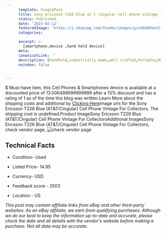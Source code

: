 ```yaml
---
      template: SinglePost
      title: sony ericsson t226 blue at t cingular cell phone vintage for collectors
      status: Published
      date: '2023-02-12'
      featuredImage: 'https://i.ebayimg.com/thumbs/images/g/o4EAAOSwY2tiNewl/s-l225.jpg'
      categories: 

      excerpt: >-
        [smartphone,device ,hand held device]
      meta:
      canonicalLink: ''
      description: [handheld,industrially made,well crafted,Portable,Mobile,Compact,Convenient,Lightweight,Maneuverable,Man-portable,Miniature,Carriable,Hand-held,Light,Holdable,Transportable,Mobile device,Pocket-sized,On-the-go,Wireless,Cordless,Compact size,Convenient size, smartphone,device ,hand held device]
      noindex: false

        
---
```

$
    Must-have item, this Cell Phones & Smartphones device is available at a discounted price of 13.006499999999999 after a 13% discount and has a rating of 1 as of the time this blog was written.Learn More about the shipping costs and additional by [Clicking Here](https://www.ebay.com/itm/265831215512?hash=item3de4c67198%3Ag%3Ao4EAAOSwY2tiNewl&mkevt=1&mkcid=1&mkrid=711-53200-19255-0&campid=%253CePNCampaignId%253E&customid=%253CreferenceId%253E&toolid=10049)image urls for the Sony Ericsson T226 Blue (AT&T/Cingular) Cell Phone Vintage For Collectors. The shipping cost is undefined.Product ImageSony Ericsson T226 Blue (AT&T/Cingular) Cell Phone Vintage For CollectorsAdditional ImagesSony Ericsson T226 Blue (AT&T/Cingular) Cell Phone Vintage For Collectors, check vendor page, ![check vendor page](https://origin-galleryplus.ebayimg.com/ws/web/265831215512_2_0_1/225x225.jpg,https://origin-galleryplus.ebayimg.com/ws/web/265831215512_3_0_1/225x225.jpg,https://origin-galleryplus.ebayimg.com/ws/web/265831215512_4_0_1/225x225.jpg,https://origin-galleryplus.ebayimg.com/ws/web/265831215512_5_0_1/225x225.jpg,https://origin-galleryplus.ebayimg.com/ws/web/265831215512_6_0_1/225x225.jpg,https://origin-galleryplus.ebayimg.com/ws/web/265831215512_7_0_1/225x225.jpg,https://origin-galleryplus.ebayimg.com/ws/web/265831215512_8_0_1/225x225.jpg)
    
    

 ## Technical Facts 



     
      

 - Condition- Used 


      

 - Listed Price- 14.95 


      

 - Currency- USD 


      

 - Feedback score - 2503 


      

 - Location - US 


      
      

 *_This post may contain affiliate links from eBay and other third-party websites. As an eBay affiliate, we earn from qualifying purchases. Although we do our best to keep the information up-to-date and accurate, please check the date and all details with the vendor's website before making a purchase. Not all data may be accurate._*



    
    
    
    
    